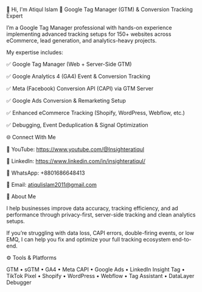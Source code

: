 👋 Hi, I'm Atiqul Islam
🚀 Google Tag Manager (GTM) & Conversion Tracking Expert

I’m a Google Tag Manager professional with hands-on experience implementing advanced tracking setups for 150+ websites across eCommerce, lead generation, and analytics-heavy projects.

My expertise includes:

✅ Google Tag Manager (Web + Server-Side GTM)

✅ Google Analytics 4 (GA4) Event & Conversion Tracking

✅ Meta (Facebook) Conversion API (CAPI) via GTM Server

✅ Google Ads Conversion & Remarketing Setup

✅ Enhanced eCommerce Tracking (Shopify, WordPress, Webflow, etc.)

✅ Debugging, Event Deduplication & Signal Optimization

🌐 Connect With Me

🎥 YouTube: https://www.youtube.com/@Insighteratiqul

💼 LinkedIn: https://www.linkedin.com/in/insighteratiqul/

💬 WhatsApp: +8801686648413

📧 Email: atiqulislam2011@gmail.com

🧠 About Me

I help businesses improve data accuracy, tracking efficiency, and ad performance through privacy-first, server-side tracking and clean analytics setups.

If you’re struggling with data loss, CAPI errors, double-firing events, or low EMQ, I can help you fix and optimize your full tracking ecosystem end-to-end.

⚙️ Tools & Platforms

GTM • sGTM • GA4 • Meta CAPI • Google Ads • LinkedIn Insight Tag • TikTok Pixel • Shopify • WordPress • Webflow • Tag Assistant • DataLayer Debugger
